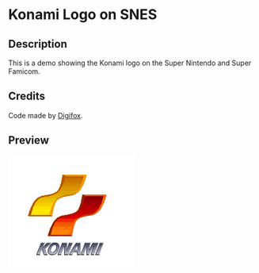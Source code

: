 # Konami Logo on SNES

## Description
This is a demo showing the Konami logo on the Super Nintendo and Super Famicom.

## Credits
Code made by [Digifox](https://github.com/malayli).

## Preview
![preview](preview.png)
